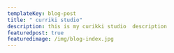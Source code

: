 ```yaml
---
templateKey: blog-post
title: " curriki studio"
description: this is my curikki studio  description
featuredpost: true
featuredimage: /img/blog-index.jpg
---
```

